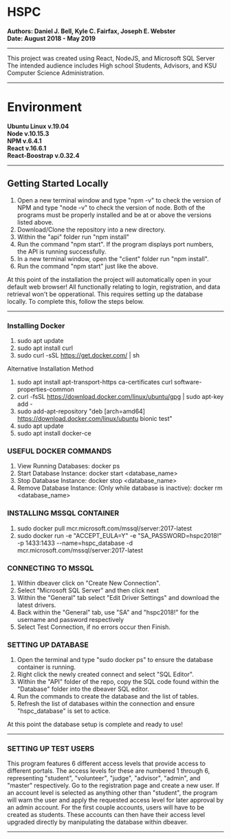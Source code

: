 # HSPC
**Authors: Daniel J. Bell, Kyle C. Fairfax, Joseph E. Webster**  
**Date: August 2018 - May 2019**
*********************************************************************************************************
This project was created using React, NodeJS, and Microsoft SQL Server
The intended audience includes High school Students, Advisors, and KSU Computer Science Administration.
*********************************************************************************************************
# Environment
**Ubuntu Linux v.19.04**          
**Node v.10.15.3**         
**NPM v.6.4.1**        
**React v.16.6.1**  
**React-Boostrap v.0.32.4**  
*********************************************************************************************************
## Getting Started Locally
1. Open a new terminal window and type "npm -v" to check the version of NPM and type "node -v" to check the version of node. Both of the programs must be properly installed and be at or above the versions listed above.
2. Download/Clone the repository into a new directory.
3. Within the "api" folder run "npm install"
4. Run the command "npm start". If the program displays port numbers, the API is running successfully.
5. In a new terminal window, open the "client" folder run "npm install".
6. Run the command "npm start" just like the above.

At this point of the installation the project will automatically open in your default web browser! All functionally relating to login, registration, and data retrieval won't be opperational. This requires setting up the database locally. To complete this, follow the steps below.
*********************************************************************************************************
### Installing Docker
1. sudo apt update
2. sudo apt install curl
3. sudo curl -sSL https://get.docker.com/ | sh

Alternative Installation Method
1. sudo apt install apt-transport-https ca-certificates curl software-properties-common
2. curl -fsSL https://download.docker.com/linux/ubuntu/gpg | sudo apt-key add -
3. sudo add-apt-repository "deb [arch=amd64] https://download.docker.com/linux/ubuntu bionic test"
4. sudo apt update
5. sudo apt install docker-ce

### USEFUL DOCKER COMMANDS

1. View Running Databases:	docker ps
2. Start Database Instance:	docker start <database_name>
3. Stop Database Instance: docker stop <database_name>
4. Remove Database Instance: (Only while database is inactive):	docker rm <database_name>

### INSTALLING MSSQL CONTAINER

1. sudo docker pull mcr.microsoft.com/mssql/server:2017-latest
2. sudo docker run -e "ACCEPT_EULA=Y" -e "SA_PASSWORD=hspc2018!" -p 1433:1433 --name=hspc_database -d mcr.microsoft.com/mssql/server:2017-latest

### CONNECTING TO MSSQL

1. Within dbeaver click on "Create New Connection".
2. Select "Microsoft SQL Server" and then click next
3. Within the "General" tab select "Edit Driver Settings" and download the latest drivers.
4. Back within the "General" tab, use "SA" and "hspc2018!" for the username and password respectively
5. Select Test Connection, if no errors occur then Finish.

### SETTING UP DATABASE

1. Open the terminal and type "sudo docker ps" to ensure the database container is running.
2. Right click the newly created connect and select "SQL Editor".
3. Within the "API" folder of the repo, copy the SQL code found within the "Database" folder into the dbeaver SQL editor.
4. Run the commands to create the database and the list of tables.
5. Refresh the list of databases within the connection and ensure "hspc_database" is set to actice.

At this point the database setup is complete and ready to use!

*********************************************************************************************************
### SETTING UP TEST USERS

This program features 6 different access levels that provide access to different portals. The access levels for these are numbered 1 through 6, representing "student", "volunteer", "judge", "advisor", "admin", and "master" respectively. Go to the registration page and create a new user. If an account level is selected as anything other than "student", the program will warn the user and apply the requested access level for later approval by an admin account. For the first couple accounts, users will have to be created as students. These accounts can then have their access level upgraded directly by manipulating the database within dbeaver.

*********************************************************************************************************
